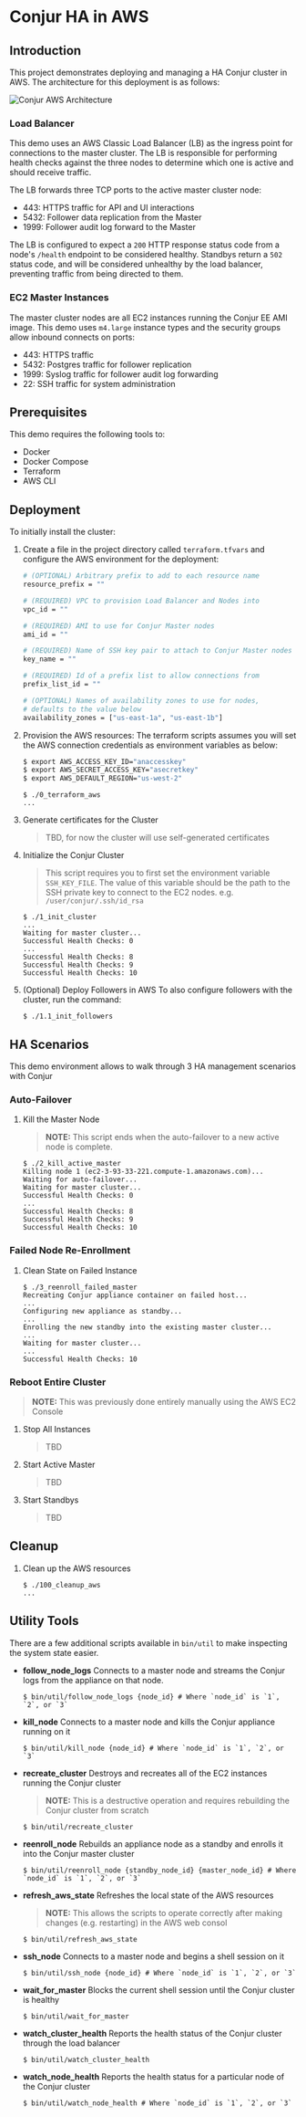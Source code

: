 # Conjur HA in AWS

## Introduction
This project demonstrates deploying and managing a HA Conjur cluster in AWS.
The architecture for this deployment is as follows:

![Conjur AWS Architecture](images/Conjur-HA.png)

### Load Balancer

This demo uses an AWS Classic Load Balancer (LB) as the ingress point for
connections to the master cluster. The LB is responsible for performing
health checks against the three nodes to determine which one is active
and should receive traffic.

The LB forwards three TCP ports to the active master cluster node:

- 443: HTTPS traffic for API and UI interactions
- 5432: Follower data replication from the Master
- 1999: Follower audit log forward to the Master

The LB is configured to expect a `200` HTTP response status code from a node's `/health` endpoint to be considered healthy. Standbys return a `502` status code, and will be considered unhealthy by the load balancer, preventing traffic from being directed to them.

### EC2 Master Instances

The master cluster nodes are all EC2 instances running the Conjur EE
AMI image. This demo uses `m4.large` instance types and the security groups
allow inbound connects on ports:

- 443: HTTPS traffic
- 5432: Postgres traffic for follower replication
- 1999: Syslog traffic for follower audit log forwarding
- 22: SSH traffic for system administration

## Prerequisites

This demo requires the following tools to:

- Docker
- Docker Compose
- Terraform
- AWS CLI

## Deployment

To initially install the cluster:

1. Create a file in the project directory called `terraform.tfvars` and
   configure the AWS environment for the deployment:
    ```sh
    # (OPTIONAL) Arbitrary prefix to add to each resource name
    resource_prefix = ""

    # (REQUIRED) VPC to provision Load Balancer and Nodes into
    vpc_id = ""

    # (REQUIRED) AMI to use for Conjur Master nodes
    ami_id = ""

    # (REQUIRED) Name of SSH key pair to attach to Conjur Master nodes
    key_name = ""

    # (REQUIRED) Id of a prefix list to allow connections from
    prefix_list_id = ""

    # (OPTIONAL) Names of availability zones to use for nodes, 
    # defaults to the value below
    availability_zones = ["us-east-1a", "us-east-1b"]
    ```

2. Provision the AWS resources:
    The terraform scripts assumes you will set the AWS connection credentials as environment variables as below:
    ```sh
    $ export AWS_ACCESS_KEY_ID="anaccesskey"
    $ export AWS_SECRET_ACCESS_KEY="asecretkey"
    $ export AWS_DEFAULT_REGION="us-west-2"
     ```
    ```sh-session
    $ ./0_terraform_aws
    ...
    ```
   

2. Generate certificates for the Cluster
    > TBD, for now the cluster will use self-generated certificates

3. Initialize the Conjur Cluster
    > This script requires you to first set the environment variable `SSH_KEY_FILE`.
    > The value of this variable should be the path to the SSH private key to connect
    > to the EC2 nodes. e.g. `/user/conjur/.ssh/id_rsa`
    ```sh-session
    $ ./1_init_cluster
    ...
    Waiting for master cluster...
    Successful Health Checks: 0
    ...
    Successful Health Checks: 8
    Successful Health Checks: 9
    Successful Health Checks: 10
    ```

4. (Optional) Deploy Followers in AWS
    To also configure followers with the cluster, run the command:
    ```
    $ ./1.1_init_followers
    ```


## HA Scenarios

This demo environment allows to walk through 3 HA management scenarios with Conjur

### Auto-Failover

1. Kill the Master Node
    > **NOTE:** This script ends when the auto-failover to a new active node is complete.
    ```sh-session
    $ ./2_kill_active_master
    Killing node 1 (ec2-3-93-33-221.compute-1.amazonaws.com)...
    Waiting for auto-failover...
    Waiting for master cluster...
    Successful Health Checks: 0
    ...
    Successful Health Checks: 8
    Successful Health Checks: 9
    Successful Health Checks: 10
    ```

### Failed Node Re-Enrollment

1. Clean State on Failed Instance
   ```sh-session
   $ ./3_reenroll_failed_master
   Recreating Conjur appliance container on failed host...
   ...
   Configuring new appliance as standby...
   ...
   Enrolling the new standby into the existing master cluster...
   ...
   Waiting for master cluster...
   ...
   Successful Health Checks: 10
   ```

### Reboot Entire Cluster

> **NOTE:** This was previously done entirely manually using the AWS EC2 Console

1. Stop All Instances
    > TBD

2. Start Active Master
    > TBD

3. Start Standbys
    > TBD

## Cleanup

1. Clean up the AWS resources
    ```sh-session
    $ ./100_cleanup_aws
    ...
    ```

## Utility Tools

There are a few additional scripts available in `bin/util` to make inspecting
the system state easier.

- **follow_node_logs**
    Connects to a master node and streams the Conjur logs from the appliance on that node.
    ```sh-session
    $ bin/util/follow_node_logs {node_id} # Where `node_id` is `1`, `2`, or `3`
    ```

- **kill_node**
    Connects to a master node and kills the Conjur appliance running on it
    ```sh-session
    $ bin/util/kill_node {node_id} # Where `node_id` is `1`, `2`, or `3`
    ```

- **recreate_cluster**
    Destroys and recreates all of the EC2 instances running the Conjur cluster
    > **NOTE:** This is a destructive operation and requires rebuilding the Conjur cluster from scratch
    ```sh-session
    $ bin/util/recreate_cluster
    ```

- **reenroll_node**
    Rebuilds an appliance node as a standby and enrolls it into the Conjur master cluster
    ```sh-session
    $ bin/util/reenroll_node {standby_node_id} {master_node_id} # Where `node_id` is `1`, `2`, or `3`
    ```

- **refresh_aws_state**
    Refreshes the local state of the AWS resources
    > **NOTE:** This allows the scripts to operate correctly after making changes (e.g. restarting)
    > in the AWS web consol
    ```
    $ bin/util/refresh_aws_state
    ```

- **ssh_node**
    Connects to a master node and begins a shell session on it
    ```sh-session
    $ bin/util/ssh_node {node_id} # Where `node_id` is `1`, `2`, or `3`
    ```

- **wait_for_master**
    Blocks the current shell session until the Conjur cluster is healthy
    ```sh-session
    $ bin/util/wait_for_master
    ```
- **watch_cluster_health**
    Reports the health status of the Conjur cluster through the load balancer
    ```sh-session
    $ bin/util/watch_cluster_health
    ```
- **watch_node_health**
    Reports the health status for a particular node of the Conjur cluster
    ```sh-session
    $ bin/util/watch_node_health # Where `node_id` is `1`, `2`, or `3`
    ```
